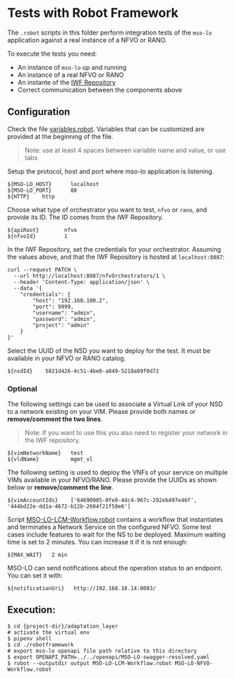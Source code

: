# Tests with Robot Framework

The `.robot` scripts in this folder perform integration tests of the `mso-lo` application
against a real instance of a NFVO or RANO.

To execute the tests you need:

- An instance of `mso-lo` up and running
- An instance of a real NFVO or RANO
- An instante of the [IWF Repository](https://github.com/5GEVE/iwf-repository)
- Correct communication between the components above

## Configuration

Check the file [variables.robot](./environment/variables.robot).
Variables that can be customized are provided at the beginning of the file.

> Note: use at least 4 spaces between variable name and value, or use tabs

Setup the protocol, host and port where mso-lo application is listening.

```
${MSO-LO_HOST}      localhost
${MSO-LO_PORT}      80
${HTTP}    http
```

Choose what type of orchestrator you want to test, `nfvo` or `rano`, and provide its ID.
The ID comes from the IWF Repository.

```
${apiRoot}        nfvo
${nfvoId}         1
```

In the IWF Repository, set the credentials for your orchestrator.
Assuming the values above, and that the IWF Repository is hosted at `localhost:8087`:

```
curl --request PATCH \
  --url http://localhost:8087/nfvOrchestrators/1 \
  --header 'Content-Type: application/json' \
  --data '{
	"credentials": {
		"host": "192.168.100.2",
		"port": 9999,
		"username": "admin",
		"password": "admin",
		"project": "admin"
	}
}'
```

Select the UUID of the NSD you want to deploy for the test.
It must be available in your NFVO or RANO catalog.

```
${nsdId}    5821d426-4c51-4be0-a849-5218a09f0d72
```

### Optional

The following settings can be used to associate a Virtual Link of your NSD to a network existing on your VIM.
Please provide both names or **remove/comment the two lines**.

> Note: If you want to use this you also need to register your network in the
> IWF repository.

```
${vimNetworkName}   test
${vldName}          mgmt_vl
```

The following setting is used to deploy the VNFs of your service on multiple VIMs available in your NFVO/RANO.
Please provide the UUIDs as shown below or **remove/comment the line**.

```
${vimAccountIds}    ['64690905-0fe0-4dc4-967c-292eb497e46f', '444bd22e-dd1a-4672-b12b-2604f21f50e6']
```

Script [MSO-LO-LCM-Workflow.robot](./MSO-LO-LCM-Workflow.robot) contains a workflow that
instantiates and terminates a Network Service on the configured NFVO.
Some test cases include features to wait for the NS to be deployed.
Maximum waiting time is set to 2 minutes.
You can increase it if it is not enough:

```
${MAX_WAIT}   2 min
```

MSO-LO can send notifications about the operation status to an endpoint.
You can set it with:

```
${notificationUri}   http://192.168.18.14:8083/
```

## Execution:

```shell script
$ cd {project-dir}/adaptation_layer
# activate the virtual env
$ pipenv shell
$ cd ./robotframework
# export mso-lo openapi file path relative to this directory
$ export OPENAPI_PATH=../../openapi/MSO-LO-swagger-resolved.yaml
$ robot --outputdir output MSO-LO-LCM-Workflow.robot MSO-LO-NFVO-Workflow.robot
```
